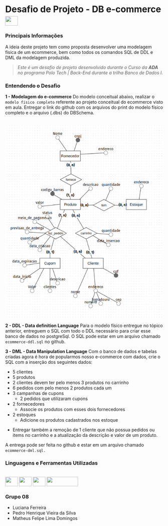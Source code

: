 # Desafio de Projeto - DB e-commerce <img align="center" height="30" width="40" src="https://ada-site-frontend.s3.sa-east-1.amazonaws.com/home/header-logo.svg" />

### Principais Informações

A ideia deste projeto tem como proposta desenvolver uma modelagem física de um ecommerce, bem como todos os comandos SQL de DDL e DML da modelagem produzida.

> _Este é um desafio de projeto desenvolvido durante o Curso da **ADA** no programa Polo Tech | Back-End durante a trilha Banco de Dados I._

### Entendendo o Desafio

**1 - Modelagem do e-commerce**
Do modelo conceitual abaixo, realizar o `modelo fisico completo` referente ao projeto conceitual do ecommerce visto em aula. Entregar o link do github com os arquivos do print do modelo físico completo e o arquivo (.dbs) do DBSchema.

<div style="display: inline_block"><br>
  <img align="center" src="https://github.com/viniciusCornieri/ada-turma-926-bd-po-001/blob/main/modelo_conceitual.png?raw=true" />
<div>

**2 - DDL - Data definition Language**
Para o modelo físico entregue no tópico anterior, entreguem o SQL com todo o DDL necessário para criar esse banco de dados no postgreSql. O SQL pode estar em um arquivo chamado `ecommerce-ddl.sql` no github.

**3 - DML - Data Manipulation Language**
Com o banco de dados e tabelas criadas agora é hora de popularmos nosso e-commerce com dados, crie o SQL com a inserção dos seguintes dados:

* 5 clientes
* 5 produtos
* 2 clientes devem ter pelo menos 3 produtos no carrinho
* 6 pedidos com pelo menos 2 produtos cada um
* 3 campanhas de cupons
    * 2 pedidos que utilizaram cupons
* 2 fornecedores
    * Associe os produtos com esses dois fornecedores
* 2 estoques
    * Adicione os produtos cadastrados nos estoque
- Entregar também a remoção de 1 cliente que não possua pedidos ou items no carrinho e a atualização da descrição e valor de um produto. 

A entrega pode ser feita no github e estar em um arquivo chamado `ecommerce-dml.sql.`


### Linguagens e Ferramentas Utilizadas
<div style="display: inline_block"><br>
  <img align="center" height="30" width="40" src="https://cdn.jsdelivr.net/gh/devicons/devicon/icons/vscode/vscode-original.svg" />
  <img align="center" height="30" width="40" src="https://cdn.jsdelivr.net/gh/devicons/devicon/icons/git/git-original.svg" />
  <img align="center" height="30" width="40" src="https://freeprosoftz.com/wp-content/uploads/2021/10/logo-300x260.png" />
  <img align="center" height="30" width="100" src="https://dbeaver.com/wp-content/themes/utouch/img/dbeaver_logo_bg.png" />
</div>


### Grupo 08
* Luciana Ferreira
* Pedro Henrique Vieira da Silva
* Matheus Felipe Lima Domingos